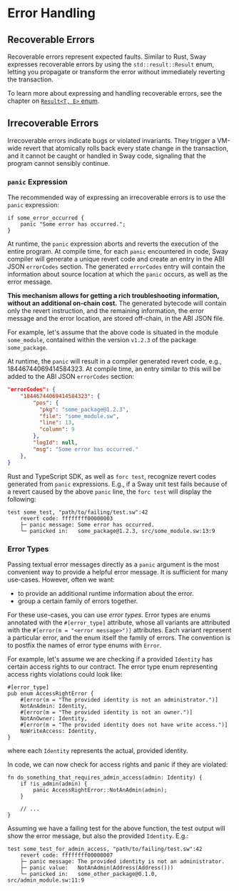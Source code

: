 # Error Handling

## Recoverable Errors

Recoverable errors represent expected faults. Similar to Rust, Sway expresses recoverable errors by using the `std::result::Result` enum, letting you propagate or transform the error without immediately reverting the transaction.

To learn more about expressing and handling recoverable errors, see the chapter on [`Result<T, E>` enum](commonly_used_library_types.md#resultt-e).

## Irrecoverable Errors

Irrecoverable errors indicate bugs or violated invariants. They trigger a VM-wide revert that atomically rolls back every state change in the transaction, and it cannot be caught or handled in Sway code, signaling that the program cannot sensibly continue.

### `panic` Expression

The recommended way of expressing an irrecoverable errors is to use the `panic` expression:

```sway
if some_error_occurred {
    panic "Some error has occurred.";
}
```

At runtime, the `panic` expression aborts and reverts the execution of the entire program. At compile time, for each `panic` encountered in code, Sway compiler will generate a unique revert code and create an entry in the ABI JSON `errorCodes` section. The generated `errorCodes` entry will contain the information about source location at which the `panic` occurs, as well as the error message.

**This mechanism allows for getting a rich troubleshooting information, without an additional on-chain cost.** The generated bytecode will contain only the revert instruction, and the remaining information, the error message and the error location, are stored off-chain, in the ABI JSON file.

For example, let's assume that the above code is situated in the module `some_module`, contained within the version `v1.2.3` of the package `some_package`.

At runtime, the `panic` will result in a compiler generated revert code, e.g., 18446744069414584323. At compile time, an entry similar to this will be added to the ABI JSON `errorCodes` section:

```json
"errorCodes": {
    "18446744069414584323": {
        "pos": {
          "pkg": "some_package@1.2.3",
          "file": "some_module.sw",
          "line": 13,
          "column": 9
        },
        "logId": null,
        "msg": "Some error has occurred."
    },
}
```

Rust and TypeScript SDK, as well as `forc test`, recognize revert codes generated from `panic` expressions. E.g., if a Sway unit test fails because of a revert caused by the above `panic` line, the `forc test` will display the following:

```console
test some_test, "path/to/failing/test.sw":42
    revert code: ffffffff00000003
    ├─ panic message: Some error has occurred.
    └─ panicked in:   some_package@1.2.3, src/some_module.sw:13:9
```

### Error Types

Passing textual error messages directly as a `panic` argument is the most convenient way to provide a helpful error message. It is sufficient for many use-cases. However, often we want:

- to provide an additional runtime information about the error.
- group a certain family of errors together.

For these use-cases, you can use _error types_. Error types are enums annotated with the `#[error_type]` attribute, whose all variants are attributed with the `#[error(m = "<error message>")]` attributes. Each variant represent a particular error, and the enum itself the family of errors. The convention is to postfix the names of error type enums with `Error`.

For example, let's assume we are checking if a provided `Identity` has certain access rights to our contract. The error type enum representing access rights violations could look like:

```sway
#[error_type]
pub enum AccessRightError {
    #[error(m = "The provided identity is not an administrator.")]
    NotAnAdmin: Identity,
    #[error(m = "The provided identity is not an owner.")]
    NotAnOwner: Identity,
    #[error(m = "The provided identity does not have write access.")]
    NoWriteAccess: Identity,
}
```

where each `Identity` represents the actual, provided identity.

In code, we can now check for access rights and panic if they are violated:

```sway
fn do_something_that_requires_admin_access(admin: Identity) {
    if !is_admin(admin) {
        panic AccessRightError::NotAnAdmin(admin);
    }

    // ...
}
```

Assuming we have a failing test for the above function, the test output will show the error message, but also the provided `Identity`. E.g.:

```console
test some_test_for_admin_access, "path/to/failing/test.sw":42
    revert code: ffffffff00000007
    ├─ panic message: The provided identity is not an administrator.
    ├─ panic value:   NotAnAdmin(Address(Address()))
    └─ panicked in:   some_other_package@0.1.0, src/admin_module.sw:11:9
```
